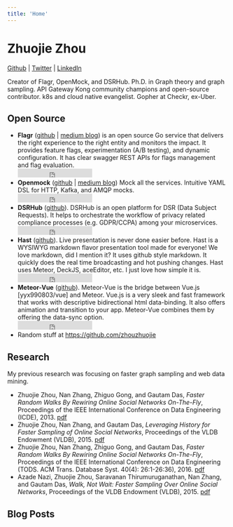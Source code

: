 ```yaml
---
title: 'Home'
---
```


# Zhuojie Zhou

[Github](https://github.com/zhouzhuojie) | [Twitter](https://twitter.com/zhouzhuojie) | [LinkedIn](https://www.linkedin.com/in/zhouzhuojie/)

Creator of Flagr, OpenMock, and DSRHub. Ph.D. in Graph theory and graph sampling. API Gateway Kong community champions and open-source contributor. k8s and cloud native evangelist. Gopher at Checkr, ex-Uber. 

## Open Source

- **Flagr** ([github](https://github.com/checkr/flagr) | [medium blog](https://engineering.checkr.com/introducing-flagr-a-robust-high-performance-service-for-feature-flagging-and-a-b-testing-f037c219b7d5)) is an open source Go service that delivers the right experience to the right entity and monitors the impact. It provides feature flags, experimentation (A/B testing), and dynamic configuration. It has clear swagger REST APIs for flags management and flag evaluation.
<br><iframe src="https://ghbtns.com/github-btn.html?user=checkr&repo=flagr&type=star&count=true" frameborder="0" scrolling="0" width="170px" height="20px"></iframe>
- **Openmock** ([github](https://github.com/checkr/openmock) | [medium blog](https://engineering.checkr.com/introducing-checkrs-integration-testing-workflow-and-openmock-572c64209891))
Mock all the services. Intuitive YAML DSL for HTTP, Kafka, and AMQP mocks.
<br><iframe src="https://ghbtns.com/github-btn.html?user=checkr&repo=openmock&type=star&count=true" frameborder="0" scrolling="0" width="170px" height="20px"></iframe>
- **DSRHub** ([github](https://github.com/dsrhub/dsrhub)). DSRHub is an open platform for DSR (Data Subject Requests). It helps to orchestrate the workflow of privacy related compliance processes (e.g. GDPR/CCPA) among your microservices.
<br><iframe src="https://ghbtns.com/github-btn.html?user=dsrhub&repo=dsrhub&type=star&count=true" frameborder="0" scrolling="0" width="170px" height="20px"></iframe>
- **Hast** ([github](https://github.com/zhouzhuojie/hast)). Live presentation is never done easier before. Hast is a WYSIWYG markdown flavor presentation tool made for everyone! We love markdown, did I mention it? It uses github style markdown. It quickly does the real time broadcasting and hot pushing changes. Hast uses Meteor, DeckJS, aceEditor, etc. I just love how simple it is. 
<br><iframe src="https://ghbtns.com/github-btn.html?user=zhouzhuojie&repo=hast&type=star&count=true" frameborder="0" scrolling="0" width="170px" height="20px"></iframe>
- **Meteor-Vue** ([github](https://github.com/zhouzhuojie/meteor-vue)). Meteor-Vue is the bridge between Vue.js [yyx990803/vue] and Meteor. Vue.js is a very sleek and fast framework that works with descriptive bidirectional html data-binding. It also offers animation and transition to your app. Meteor-Vue combines them by offering the data-sync option.
<br><iframe src="https://ghbtns.com/github-btn.html?user=zhouzhuojie&repo=meteor-vue&type=star&count=true" frameborder="0" scrolling="0" width="170px" height="20px"></iframe>
- Random stuff at https://github.com/zhouzhuojie

## Research

My previous research was focusing on faster graph sampling and web data mining.

- Zhuojie Zhou, Nan Zhang, Zhiguo Gong, and Gautam Das, <em>Faster Random Walks By Rewiring Online Social Networks On-The-Fly</em>, Proceedings of the IEEE International Conference on Data Engineering (ICDE), 2013. <a href="http://ieeexplore.ieee.org/document/6544873/?reload=true">pdf</a>
- Zhuojie Zhou, Nan Zhang, and Gautam Das, <em>Leveraging History for Faster Sampling of Online Social Networks</em>, Proceedings of the VLDB Endowment (VLDB), 2015. <a href="http://www.vldb.org/pvldb/vol8/p1034-zhou.pdf">pdf</a>
- Zhuojie Zhou, Nan Zhang, Zhiguo Gong, and Gautam Das, <em>Faster Random Walks By Rewiring Online Social Networks On-The-Fly</em>, Proceedings of the IEEE International Conference on Data Engineering (TODS. ACM Trans. Database Syst. 40(4): 26:1-26:36), 2016.  <a href="http://dl.acm.org/citation.cfm?doid=2847526">pdf</a>
- Azade Nazi, Zhuojie Zhou, Saravanan Thirumuruganathan, Nan Zhang, and Gautam Das, <em>Walk, Not Wait: Faster Sampling Over Online Social Networks</em>, Proceedings of the VLDB Endowment (VLDB), 2015. <a href="http://www.vldb.org/pvldb/vol8/p678-nazi.pdf">pdf</a>

## Blog Posts

